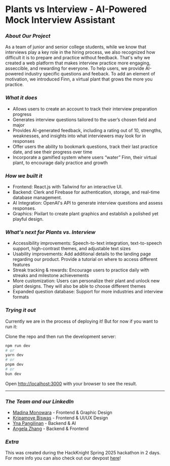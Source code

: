 # Plants vs Interview - AI-Powered Mock Interview Assistant

### _About Our Project_

As a team of junior and senior college students, while we know that interviews play a key role in the hiring process, we also recognized how difficult it is to prepare and practice without feedback. That's why we created a web platform that makes interview practice more engaging, asseccible, and rewarding for everyone. To help users, we provide AI-powered industry specific questions and feeback. To add an element of motivation, we introduced Finn, a virtual plant that grows the more you practice. 

### _What it does_
* Allows users to create an account to track their interview preparation progress
* Generates interview questions tailored to the user’s chosen field and major
* Provides AI-generated feedback, including a rating out of 10, strengths, weaknesses, and insights into what interviewers may look for in responses
* Offer users the ability to bookmark questions, track their last practice date, and see their progress over time
* Incorporate a gamified system where users “water” Finn, their virtual plant, to encourage daily practice and growth

### _How we built it_
* Frontend: React.js with Tailwind for an interactive UI.
* Backend: Clerk and Firebase for authentication, storage, and real-time database management.
* AI Integration: OpenAI's API to generate interview questions and assess responses.
* Graphics: Pixilart to create plant graphics and establish a polished yet playful design.

### _What's next for Plants vs. Interview_
* Accessibility improvements: Speech-to-text integration, text-to-speech support, high-contrast themes, and adjustable text sizes
* Usability improvements: Add additional details to the landing page regarding our product. Provide a tutorial on where to access different features
* Streak tracking & rewards: Encourage users to practice daily with streaks and milestone achievements
* More customization: Users can personalize their plant and unlock new plant designs. They will also be able to choose different themes
* Expanded question database: Support for more industries and interview formats

### _Trying it out_
Currently we are in the process of deploying it! But for now if you want to run it:

Clone the repo and then run the development server:
```bash
npm run dev
# or
yarn dev
# or
pnpm dev
# or
bun dev
```
Open [http://localhost:3000](http://localhost:3000) with your browser to see the result.

------

### _The Team and our LinkedIn_
- [Madina Monowara](https://www.linkedin.com/in/madinamonowara/) - Frontend & Graphic Design
- [Kripamoye Biswas](https://www.linkedin.com/in/kripamoyebiswas/) - Frontend & UI/UX Design
- [Yna Pangilinan](https://www.linkedin.com/in/ynalois-pangilinan/) - Backend & AI
- [Angela Zhang](www.linkedin.com/in/angelapzhang) - Backend & Frontend

### _Extra_
This was created during the HackKnight Spring 2025 hackathon in 2 days.
For more info you can also check out our devpost [here](https://devpost.com/software/plant-vs-interview)!
